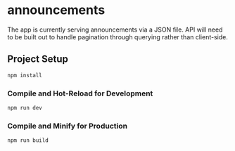 # announcements

The app is currently serving announcements via a JSON file. API will need to be built out to handle pagination through querying rather than client-side.
## Project Setup

```sh
npm install
```

### Compile and Hot-Reload for Development

```sh
npm run dev
```

### Compile and Minify for Production

```sh
npm run build
```
